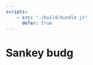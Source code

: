 ```yaml
---
scripts:
    - src: "./build/bundle.js"
      defer: true
---
```


# Sankey budg

<section class="content"></section>

<style>
main{
    text-align: center;
    padding: 1em;
    max-width: 240px;
    margin: 0 auto;
}

@media (min-width: 640px) {
    main{
        max-width: none;
    }
}

.content svg{
    max-width: 60em;
}
</style>
